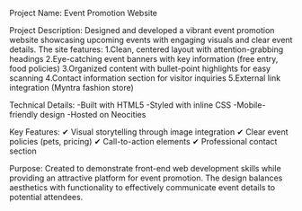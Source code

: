 Project Name: Event Promotion Website

Project Description:
Designed and developed a vibrant event promotion website showcasing upcoming events with engaging visuals and clear event details. 
The site features:
  1.Clean, centered layout with attention-grabbing headings
  2.Eye-catching event banners with key information (free entry, food policies)
  3.Organized content with bullet-point highlights for easy scanning
  4.Contact information section for visitor inquiries
  5.External link integration (Myntra fashion store)

Technical Details:
  -Built with HTML5
  -Styled with inline CSS
  -Mobile-friendly design
  -Hosted on Neocities

Key Features:
✔ Visual storytelling through image integration
✔ Clear event policies (pets, pricing)
✔ Call-to-action elements
✔ Professional contact section

Purpose:
Created to demonstrate front-end web development skills while providing an attractive platform for event promotion. The design balances aesthetics with functionality to effectively communicate event details to potential attendees.
